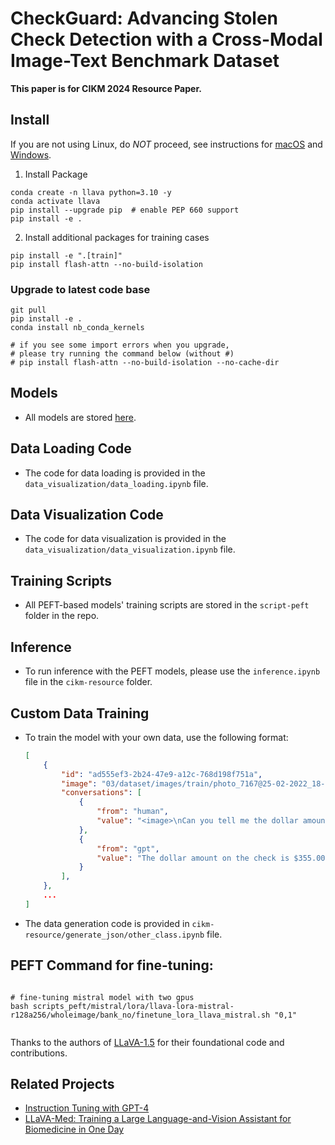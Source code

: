 # CheckGuard: Advancing Stolen Check Detection with a Cross-Modal Image-Text Benchmark Dataset

**This paper is for CIKM 2024 Resource Paper.**




## Install

If you are not using Linux, do *NOT* proceed, see instructions for [macOS](https://github.com/haotian-liu/LLaVA/blob/main/docs/macOS.md) and [Windows](https://github.com/haotian-liu/LLaVA/blob/main/docs/Windows.md).


1. Install Package
```Shell
conda create -n llava python=3.10 -y
conda activate llava
pip install --upgrade pip  # enable PEP 660 support
pip install -e .
```

2. Install additional packages for training cases
```
pip install -e ".[train]"
pip install flash-attn --no-build-isolation
```

### Upgrade to latest code base

```Shell
git pull
pip install -e .
conda install nb_conda_kernels

# if you see some import errors when you upgrade,
# please try running the command below (without #)
# pip install flash-attn --no-build-isolation --no-cache-dir

```

## Models

- All models are stored [here](https://huggingface.co/larry5/CheckGuard/tree/main).

## Data Loading Code

- The code for data loading is provided in the `data_visualization/data_loading.ipynb` file.


## Data Visualization Code

- The code for data visualization is provided in the `data_visualization/data_visualization.ipynb` file.

## Training Scripts

- All PEFT-based models' training scripts are stored in the `script-peft` folder in the repo.

## Inference

- To run inference with the PEFT models, please use the `inference.ipynb` file in the `cikm-resource` folder.

## Custom Data Training

- To train the model with your own data, use the following format:
    ```json
    [
        {
            "id": "ad555ef3-2b24-47e9-a12c-768d198f751a",
            "image": "03/dataset/images/train/photo_7167@25-02-2022_18-36-29_0.png",
            "conversations": [
                {
                    "from": "human",
                    "value": "<image>\nCan you tell me the dollar amount on this check?"
                },
                {
                    "from": "gpt",
                    "value": "The dollar amount on the check is $355.00."
                }
            ],
        },
        ...
    ]
    ```
- The data generation code is provided in `cikm-resource/generate_json/other_class.ipynb` file.


## PEFT Command for fine-tuning:


```Shell

# fine-tuning mistral model with two gpus
bash scripts_peft/mistral/lora/llava-lora-mistral-r128a256/wholeimage/bank_no/finetune_lora_llava_mistral.sh "0,1"  


```

Thanks to the authors of [LLaVA-1.5](https://github.com/haotian-liu/LLaVA) for their foundational code and contributions.

## Related Projects

- [Instruction Tuning with GPT-4](https://github.com/Instruction-Tuning-with-GPT-4/GPT-4-LLM)
- [LLaVA-Med: Training a Large Language-and-Vision Assistant for Biomedicine in One Day](https://github.com/microsoft/LLaVA-Med)
